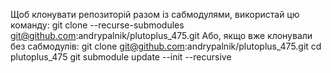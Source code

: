 Щоб клонувати репозиторій разом із сабмодулями, використай цю команду:
git clone --recurse-submodules git@github.com:andrypalnik/plutoplus_475.git
Або, якщо вже клонували без сабмодулів:
git clone git@github.com:andrypalnik/plutoplus_475.git
cd plutoplus_475
git submodule update --init --recursive